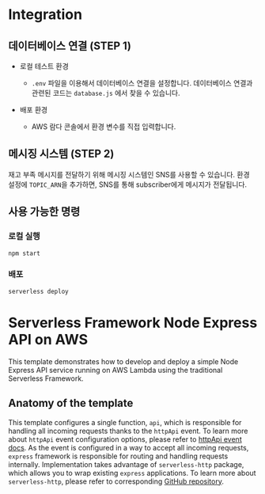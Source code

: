 <!--
title: 'Serverless Framework Node Express API on AWS'
description: 'This template demonstrates how to develop and deploy a simple Node Express API running on AWS Lambda using the traditional Serverless Framework.'
layout: Doc
framework: v3
platform: AWS
language: nodeJS
priority: 1
authorLink: 'https://github.com/serverless'
authorName: 'Serverless, inc.'
authorAvatar: 'https://avatars1.githubusercontent.com/u/13742415?s=200&v=4'
-->

# Integration

## 데이터베이스 연결 (STEP 1)

- 로컬 테스트 환경
    - `.env` 파일을 이용해서 데이터베이스 연결을 설정합니다. 데이터베이스 연결과 관련된 코드는 `database.js` 에서 찾을 수 있습니다.

- 배포 환경
    - AWS 람다 콘솔에서 환경 변수를 직접 입력합니다.

## 메시징 시스템 (STEP 2)

재고 부족 메시지를 전달하기 위해 메시징 시스템인 SNS를 사용할 수 있습니다. 환경 설정에 `TOPIC_ARN`을 추가하면, SNS를 통해 subscriber에게 메시지가 전달됩니다.

## 사용 가능한 명령

### 로컬 실행
```
npm start
```

### 배포
```
serverless deploy
```

# Serverless Framework Node Express API on AWS

This template demonstrates how to develop and deploy a simple Node Express API service running on AWS Lambda using the traditional Serverless Framework.

## Anatomy of the template

This template configures a single function, `api`, which is responsible for handling all incoming requests thanks to the `httpApi` event. To learn more about `httpApi` event configuration options, please refer to [httpApi event docs](https://www.serverless.com/framework/docs/providers/aws/events/http-api/). As the event is configured in a way to accept all incoming requests, `express` framework is responsible for routing and handling requests internally. Implementation takes advantage of `serverless-http` package, which allows you to wrap existing `express` applications. To learn more about `serverless-http`, please refer to corresponding [GitHub repository](https://github.com/dougmoscrop/serverless-http).
